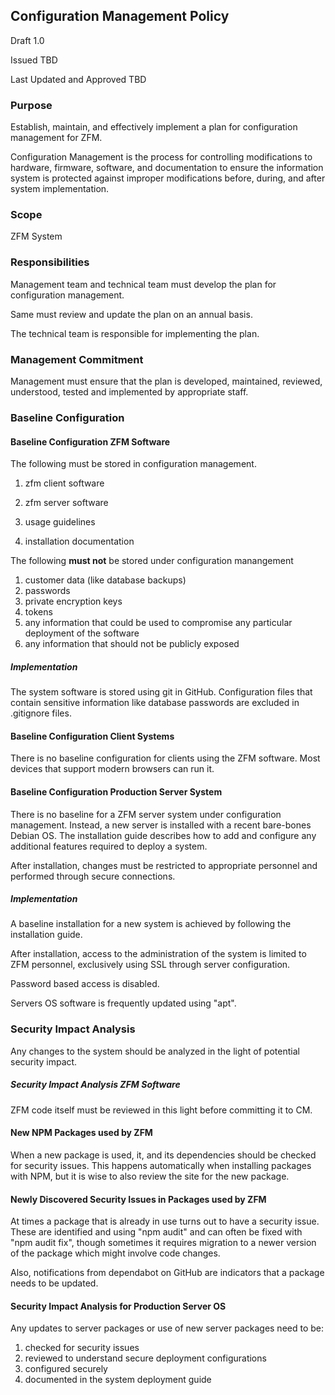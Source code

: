 ## Configuration Management Policy

Draft 1.0

Issued TBD

Last Updated and Approved TBD

### Purpose

Establish, maintain, and effectively implement a plan for configuration
management for ZFM.

Configuration Management is the process for controlling modifications to
hardware, firmware, software, and documentation to ensure the information system
is protected against improper modifications before, during, and after system
implementation.

### Scope

ZFM System

### Responsibilities

Management team and technical team must develop the plan for configuration
management.

Same must review and update the plan on an annual basis.

The technical team is responsible for implementing the plan.

### Management Commitment

Management must ensure that the plan is developed, maintained, reviewed,
understood, tested and implemented by appropriate staff.

### Baseline Configuration

#### Baseline Configuration ZFM Software

The following must be stored in configuration management.

1. zfm client software

2. zfm server software

3. usage guidelines

4. installation documentation

The following **must not** be stored under configuration manangement

1. customer data (like database backups)
2. passwords
3. private encryption keys
4. tokens
5. any information that could be used to compromise any particular deployment of
   the software
6. any information that should not be publicly exposed

##### Implementation

The system software is stored using git in GitHub. Configuration files that
contain sensitive information like database passwords are excluded in .gitignore
files.

#### Baseline Configuration Client Systems

There is no baseline configuration for clients using the ZFM software. Most
devices that support modern browsers can run it.

#### Baseline Configuration Production Server System

There is no baseline for a ZFM server system under configuration management.
Instead, a new server is installed with a recent bare-bones Debian OS. The
installation guide describes how to add and configure any additional features
required to deploy a system.

After installation, changes must be restricted to appropriate personnel and
performed through secure connections.

##### Implementation

A baseline installation for a new system is achieved by following the
installation guide.

After installation, access to the administration of the system is limited to ZFM
personnel, exclusively using SSL through server configuration. 

Password based access is disabled. 

Servers OS software is frequently updated using "apt".

### Security Impact Analysis

Any changes to the system should be analyzed in the light of potential security
impact.

##### Security Impact Analysis ZFM Software

ZFM code itself must be reviewed in this light before committing it to CM.

#### New NPM Packages used by ZFM

When a new package is used, it, and its dependencies should be checked for
security issues. This happens automatically when installing packages with NPM,
but it is wise to also review the site for the new package.

#### Newly Discovered Security Issues in Packages used by ZFM

At times a package that is already in use turns out to have a security issue.
These are identified and using "npm audit" and can often be fixed with
"npm audit fix", though sometimes it requires migration to a newer version of
the package which might involve code changes.

Also, notifications from dependabot on GitHub are indicators that a package
needs to be updated.

#### Security Impact Analysis for Production Server OS

Any updates to server packages or use of new server packages need to be:

1. checked for security issues
2. reviewed to understand secure deployment configurations
3. configured securely
4. documented in the system deployment guide


